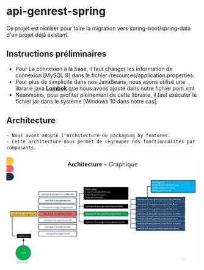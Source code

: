 # api-genrest-spring
Ce projet est réaliser pour faire la migration vers spring-boot/spring-data d'un projet déjâ existant.

## Instructions préliminaires
  - Pour La connexion à la base, il faut changer les information de connexion [MySQL 8] dans le fichier /resources/application.properties.
  - Pour plus de simplicité dans nos JavaBeans, nous avons utilisé une librarie java **[Lombok](https://projectlombok.org/)** que nous avons ajouté dans notre fichier pom.xml.
  - Néanmoins, pour profiter pleinement de cette librairie, il faut exécuter le fichier jar dans le système [Windows 10 dans notre cas].
## Architecture 
    - Nous avons adopté l'architecture du packaging by features.
    - Cette architecture nous permet de regrouper nos fonctionnalités par composants.

![image de l'architecture](screenshots/features.png)
